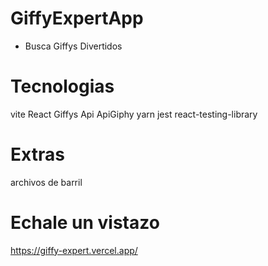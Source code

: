 # GiffyExpertApp

* Busca Giffys Divertidos

# Tecnologias

vite
React
Giffys Api ApiGiphy
yarn
jest
react-testing-library

# Extras
archivos de barril

# Echale un vistazo
https://giffy-expert.vercel.app/
